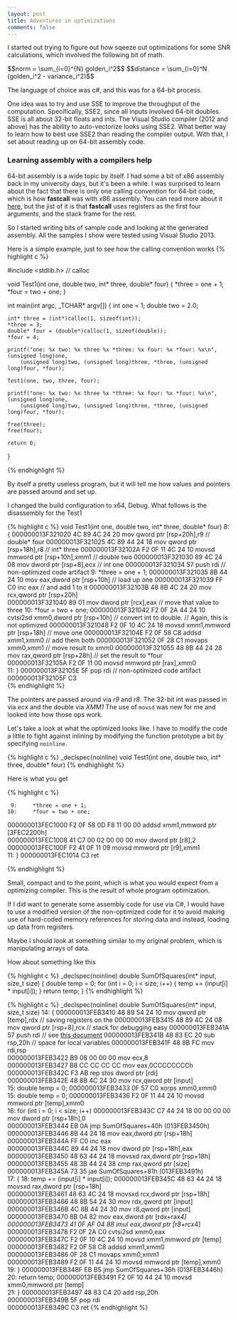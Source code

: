 ```yaml
---
layout: post
title: Adventures in optimizations
comments: false
---
```


I started out trying to figure out how sqeeze out optimizations for 
some SNR calculations, which involved the following bit of math.

<div>
$$norm = \sum_{i=0}^{N} golden_i^2$$
$$distance = \sum_{i=0}^N (golden_i^2 - variance_i^2)$$
</div>

The language of choice was c#, and this was for a 64-bit process.

One idea was to try and use SSE to improve the throughput of the computation. 
Specifically, SSE2, since all inputs involved 64-bit doubles. 
SSE is all about 32-bit floats and ints. 
The Visual Studio compiler (2012 and above) has the ability to auto-vectorize looks
using SSE2. What better way to learn how to best use SSE2 than reading the compiler 
output. With that, I set about reading up on 64-bit assembly code.

### Learning assembly with a compilers help

64-bit assembly is a wide topic by itself. I had some a bit of x86 assembly back in my
university days, but it's been a while.
I was surprised to learn about the fact that there is only one calling convention for
64-bit code, which is how **fastcall** was with x86 assembly. 
You can read more about it [here][1], but the jist of it is that **fastcall** uses registers
as the first four arguments, and the stack frame for the rest.

So I started writing bits of sample code and looking at the generated assembly. All the samples I show
were tested using Visual Studio 2013.

Here is a simple example, just to see how the calling convention works
{% highlight c %}

#include <stdlib.h>     // calloc

void Test1(int one, double two, int* three, double* four)
{
    *three = one + 1;
    *four = two + one;
}

int main(int argc, _TCHAR* argv[])
{
    int one = 1;
    double two = 2.0;

    int* three = (int*)calloc(1, sizeof(int));
    *three = 3;
    double* four = (double*)calloc(1, sizeof(double));
    *four = 4; 

    printf("one: %x two: %x three %x *three: %x four: %x *four: %x\n", (unsigned long)one,
        (unsigned long)two, (unsigned long)three, *three, (unsigned long)four, *four);

    Test1(one, two, three, four);

    printf("one: %x two: %x three %x *three: %x four: %x *four: %x\n", (unsigned long)one,
        (unsigned long)two, (unsigned long)three, *three, (unsigned long)four, *four);

    free(three);
    free(four);

    return 0;
}

{% endhighlight %} 

By itself a pretty useless program, but it will tell me how values and pointers are passed around
and set up.

I changed the build configuration to x64, Debug. What follows is the disassembly for
the Test1

{% highlight c %}
void Test1(int one, double two, int* three, double* four)
     8: {
000000013F321020 4C 89 4C 24 20       mov         qword ptr [rsp+20h],r9        // double* four
000000013F321025 4C 89 44 24 18       mov         qword ptr [rsp+18h],r8        // int* three
000000013F32102A F2 0F 11 4C 24 10    movsd       mmword ptr [rsp+10h],xmm1     // double two
000000013F321030 89 4C 24 08          mov         dword ptr [rsp+8],ecx         // int one
000000013F321034 57                   push        rdi                           // non-optimized code artifact
     9:     *three = one + 1;
000000013F321035 8B 44 24 10          mov         eax,dword ptr [rsp+10h]       // load up one
000000013F321039 FF C0                inc         eax                           // and add 1 to it
000000013F32103B 48 8B 4C 24 20       mov         rcx,qword ptr [rsp+20h]       
000000013F321040 89 01                mov         dword ptr [rcx],eax           // move that value to three
    10:     *four = two + one;
000000013F321042 F2 0F 2A 44 24 10    cvtsi2sd    xmm0,dword ptr [rsp+10h]      // convert int to double. 
                                                                                // Again, this is not optimized
000000013F321048 F2 0F 10 4C 24 18    movsd       xmm1,mmword ptr [rsp+18h]     // move one
000000013F32104E F2 0F 58 C8          addsd       xmm1,xmm0                     // add them both
000000013F321052 0F 28 C1             movaps      xmm0,xmm1                     // move result to xmm0
000000013F321055 48 8B 44 24 28       mov         rax,qword ptr [rsp+28h]       // set the result to *four          
000000013F32105A F2 0F 11 00          movsd       mmword ptr [rax],xmm0  
    11: }
000000013F32105E 5F                   pop         rdi                           // non-optimized code artifact
000000013F32105F C3  
{% endhighlight %} 

The pointers are passed around via *r9* and *r8*. The 32-bit int was passed in 
via *ecx* and the double via *XMM1*
The use of `movsd` was new for me and looked into how those ops work.

Let's take a look at what the optimized looks like. I have to modify the code a little
to fight against inlining by modifying the function prototype a bit by specifying `noinline`.

{% highlight c %}
_declspec(noinline) void Test1(int one, double two, int* three, double* four) 
{% endhighlight %} 

Here is what you get 

{% highlight c %}

     9:     *three = one + 1;
    10:     *four = two + one;
000000013FEC1000 F2 0F 58 0D F8 11 00 00 addsd       xmm1,mmword ptr [3FEC2200h]  
000000013FEC1008 41 C7 00 02 00 00 00 mov         dword ptr [r8],2  
000000013FEC100F F2 41 0F 11 09       movsd       mmword ptr [r9],xmm1  
    11: }
000000013FEC1014 C3                   ret  

{% endhighlight %}

Small, compact and to the point, which is what you would expect from a optimizing compiler.
This is the result of whole program optimization. 

If I did want to generate some assembly code for use via C#, I would have to use a modified version of
the non-optimized code for it to avoid making use of hard-coded memory references for storing data
and instead, loading up data from registers.

Maybe I should look at something similar to my original problem, which
is manipulating arrays of data.

How about something like this

{% highlight c %}
_declspec(noinline) double SumOfSquares(int* input, size_t size)
{
    double temp = 0;
    for (int i = 0; i < size; i++)
    {
        temp += (input[i] * input[i]);
    }
    return temp;
}
{% endhighlight %}

{% highlight c %}
 _declspec(noinline) double SumOfSquares(int* input, size_t size)
    14: {
000000013FEB3410 48 89 54 24 10       mov         qword ptr [temp],rdx  // saving registers on the
000000013FEB3415 48 89 4C 24 08       mov         qword ptr [rsp+8],rcx // stack for debugging easy
000000013FEB341A 57                   push        rdi                   // see [this document][2]
000000013FEB341B 48 83 EC 20          sub         rsp,20h               // space for local variables 
000000013FEB341F 48 8B FC             mov         rdi,rsp  
000000013FEB3422 B9 08 00 00 00       mov         ecx,8  
000000013FEB3427 B8 CC CC CC CC       mov         eax,0CCCCCCCCh  
000000013FEB342C F3 AB                rep stos    dword ptr [rdi]  
000000013FEB342E 48 8B 4C 24 30       mov         rcx,qword ptr [input]  
    15:     double temp = 0;
000000013FEB3433 0F 57 C0             xorps       xmm0,xmm0  
    15:     double temp = 0;
000000013FEB3436 F2 0F 11 44 24 10    movsd       mmword ptr [temp],xmm0  
    16:     for (int i = 0; i < size; i++)
000000013FEB343C C7 44 24 18 00 00 00 00 mov         dword ptr [rsp+18h],0  
000000013FEB3444 EB 0A                jmp         SumOfSquares+40h (013FEB3450h)  
000000013FEB3446 8B 44 24 18          mov         eax,dword ptr [rsp+18h]  
000000013FEB344A FF C0                inc         eax  
000000013FEB344C 89 44 24 18          mov         dword ptr [rsp+18h],eax  
000000013FEB3450 48 63 44 24 18       movsxd      rax,dword ptr [rsp+18h]  
000000013FEB3455 48 3B 44 24 38       cmp         rax,qword ptr [size]  
000000013FEB345A 73 35                jae         SumOfSquares+81h (013FEB3491h)  
    17:     {
    18:         temp += (input[i] * input[i]);
000000013FEB345C 48 63 44 24 18       movsxd      rax,dword ptr [rsp+18h]  
000000013FEB3461 48 63 4C 24 18       movsxd      rcx,dword ptr [rsp+18h]  
000000013FEB3466 48 8B 54 24 30       mov         rdx,qword ptr [input]  
000000013FEB346B 4C 8B 44 24 30       mov         r8,qword ptr [input]  
000000013FEB3470 8B 04 82             mov         eax,dword ptr [rdx+rax*4]  
000000013FEB3473 41 0F AF 04 88       imul        eax,dword ptr [r8+rcx*4]  
000000013FEB3478 F2 0F 2A C0          cvtsi2sd    xmm0,eax  
000000013FEB347C F2 0F 10 4C 24 10    movsd       xmm1,mmword ptr [temp]  
000000013FEB3482 F2 0F 58 C8          addsd       xmm1,xmm0  
000000013FEB3486 0F 28 C1             movaps      xmm0,xmm1  
000000013FEB3489 F2 0F 11 44 24 10    movsd       mmword ptr [temp],xmm0  
    19:     }
000000013FEB348F EB B5                jmp         SumOfSquares+36h (013FEB3446h)  
    20:     return temp;
000000013FEB3491 F2 0F 10 44 24 10    movsd       xmm0,mmword ptr [temp]  
    21: }
000000013FEB3497 48 83 C4 20          add         rsp,20h  
000000013FEB349B 5F                   pop         rdi  
000000013FEB349C C3                   ret 
{% endhighlight %}

[1]:https://msdn.microsoft.com/en-us/library/7kcdt6fy.aspx 
[2]:http://blogs.msdn.com/b/ntdebugging/archive/2009/01/09/challenges-of-debugging-optimized-x64-code.aspx
